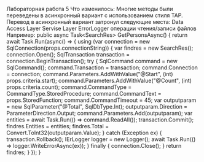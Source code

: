 Лабораторная работа 5
Что изменилось:
Многие методы были переведены в асинхронный вариант с использованием стиля TAP.
Перевод в асинхронный вариант затронул следующие места:
Data Access Layer
Servise Layer
ErrorLogger
операции чтения/записи файлов
Например:
public async Task<SearchRes<PersonalInfo>> GetPersonsAsync()
        {
            return await Task.Run(async() =>
            {
                using (var connection = new SqlConnection(props.connectionString))
                {
                    var findres = new SearchRes<PersonalInfo>();
                    connection.Open();
                    SqlTransaction transaction = connection.BeginTransaction();
                    try
                    {
                        SqlCommand command = new SqlCommand();
                        command.Transaction = transaction;
                        command.Connection = connection;
                        command.Parameters.AddWithValue("@Start", (int) props.criteria.start);
                        command.Parameters.AddWithValue("@Count", (int) props.criteria.count);
                        command.CommandType = CommandType.StoredProcedure;
                        command.CommandText = props.StoredFunction;
                        command.CommandTimeout = 45;
                        var outputparam = new SqlParameter("@Total", SqlDbType.Int);
                        outputparam.Direction = ParameterDirection.Output;
                        command.Parameters.Add(outputparam);
                        var entities = await Task.Run(() => command.ReadAll<PersonalInfo>());
                        transaction.Commit();
                        findres.Entities = entities;
                        findres.Total = Convert.ToInt32(outputparam.Value);
                    }
                    catch (Exception ex)
                    {
                        transaction.Rollback();
                        IErLogger logger = new Logger();
                        await Task.Run(() => logger.WriteErrorAsync(ex));
                    }
                    finally
                    {
                        connection.Close();
                    }
                    return findres;
                }
            });
        }

